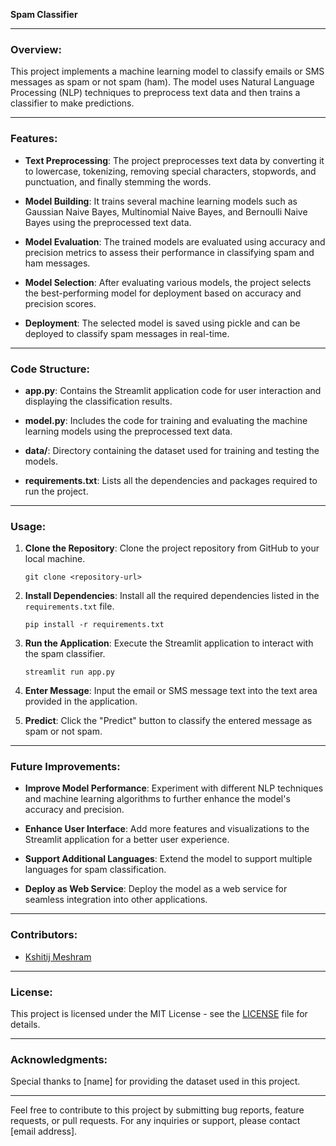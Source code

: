 **Spam Classifier**

---

### Overview:

This project implements a machine learning model to classify emails or SMS messages as spam or not spam (ham). The model uses Natural Language Processing (NLP) techniques to preprocess text data and then trains a classifier to make predictions.

---

### Features:

- **Text Preprocessing**: The project preprocesses text data by converting it to lowercase, tokenizing, removing special characters, stopwords, and punctuation, and finally stemming the words.

- **Model Building**: It trains several machine learning models such as Gaussian Naive Bayes, Multinomial Naive Bayes, and Bernoulli Naive Bayes using the preprocessed text data.

- **Model Evaluation**: The trained models are evaluated using accuracy and precision metrics to assess their performance in classifying spam and ham messages.

- **Model Selection**: After evaluating various models, the project selects the best-performing model for deployment based on accuracy and precision scores.

- **Deployment**: The selected model is saved using pickle and can be deployed to classify spam messages in real-time.

---

### Code Structure:

- **app.py**: Contains the Streamlit application code for user interaction and displaying the classification results.
  
- **model.py**: Includes the code for training and evaluating the machine learning models using the preprocessed text data.
  
- **data/**: Directory containing the dataset used for training and testing the models.
  
- **requirements.txt**: Lists all the dependencies and packages required to run the project.

---

### Usage:

1. **Clone the Repository**: Clone the project repository from GitHub to your local machine.

   ```
   git clone <repository-url>
   ```

2. **Install Dependencies**: Install all the required dependencies listed in the `requirements.txt` file.

   ```
   pip install -r requirements.txt
   ```

3. **Run the Application**: Execute the Streamlit application to interact with the spam classifier.

   ```
   streamlit run app.py
   ```

4. **Enter Message**: Input the email or SMS message text into the text area provided in the application.

5. **Predict**: Click the "Predict" button to classify the entered message as spam or not spam.

---

### Future Improvements:

- **Improve Model Performance**: Experiment with different NLP techniques and machine learning algorithms to further enhance the model's accuracy and precision.

- **Enhance User Interface**: Add more features and visualizations to the Streamlit application for a better user experience.

- **Support Additional Languages**: Extend the model to support multiple languages for spam classification.

- **Deploy as Web Service**: Deploy the model as a web service for seamless integration into other applications.

---

### Contributors:

- [Kshitij Meshram]([https://github.com/yourusername](https://github.com/mkshitij1763))

---

### License:

This project is licensed under the MIT License - see the [LICENSE](LICENSE) file for details.

---

### Acknowledgments:

Special thanks to [name] for providing the dataset used in this project.

---

Feel free to contribute to this project by submitting bug reports, feature requests, or pull requests. For any inquiries or support, please contact [email address].
